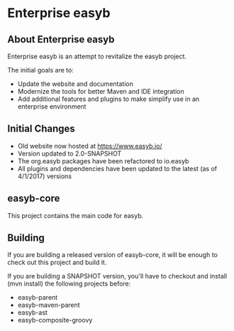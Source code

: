 Enterprise easyb
================

About Enterprise easyb
-----------------
Enterprise easyb is an attempt to revitalize the easyb project.

The initial goals are to:

- Update the website and documentation
- Modernize the tools for better Maven and IDE integration
- Add additional features and plugins to make simplify use in an enterprise environment

Initial Changes
-------------
- Old website now hosted at https://www.easyb.io/
- Version updated to 2.0-SNAPSHOT
- The org.easyb packages have been refactored to io.easyb
- All plugins and dependencies have been updated to the latest (as of 4/1/2017) versions

easyb-core
----------
This project contains the main code for easyb. 

Building
--------
If you are building a released version of easyb-core, it will be enough
to check out this project and build it.

If you are building a SNAPSHOT version, you'll have to checkout and install (mvn install) the following projects before:
- easyb-parent
- easyb-maven-parent
- easyb-ast
- easyb-composite-groovy
